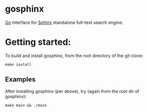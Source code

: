 # gosphinx

[Go][Go] interface for [Sphinx][Sphinx] standalone full-text search engine.

# Getting started:

To build and install gosphinx, from the root directory of the git clone:

	make install

## Examples

After installing gosphinx (per above), try (again from the root dir of gosphinx):

	make main && ./main

[Go]: http://golang.org/
[Sphinx]: http://sphinxsearch.com/
